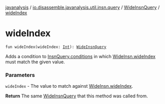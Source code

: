 [javanalysis](../../index.md) / [io.disassemble.javanalysis.util.insn.query](../index.md) / [WideInsnQuery](index.md) / [wideIndex](./wide-index.md)

# wideIndex

`fun wideIndex(wideIndex: `[`Int`](https://kotlinlang.org/api/latest/jvm/stdlib/kotlin/-int/index.html)`): `[`WideInsnQuery`](index.md)

Adds a condition to [InsnQuery.conditions](../-insn-query/conditions.md) in which [WideInsn.wideIndex](../../io.disassemble.javanalysis.insn/-wide-insn/wide-index.md) must match the given value.

### Parameters

`wideIndex` - The value to match against [WideInsn.wideIndex](../../io.disassemble.javanalysis.insn/-wide-insn/wide-index.md).

**Return**
The same [WideInsnQuery](index.md) that this method was called from.

